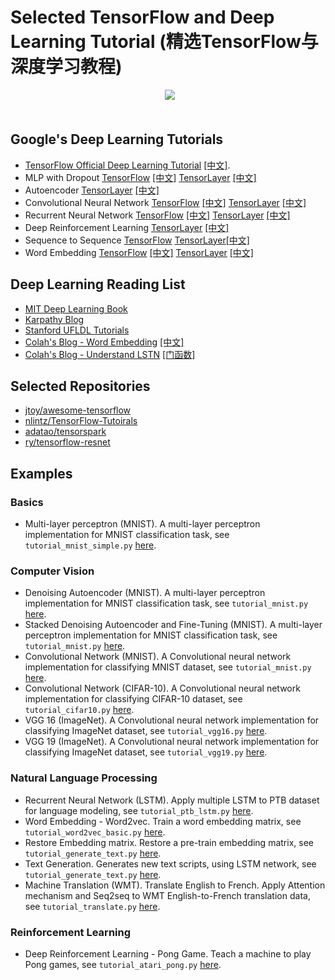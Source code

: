 # Selected TensorFlow and Deep Learning Tutorial (精选TensorFlow与深度学习教程)

<div align="center">
  <div class="TensorFlow">
    <img src="https://www.tensorflow.org/images/tf_logo_transp.png" style=": left; margin-left: 5px; margin-bottom: 5px;"><br><br>
  </div>
</div>

## Google's Deep Learning Tutorials 

 - [TensorFlow Official Deep Learning Tutorial](https://www.tensorflow.org/versions/master/tutorials/index.html) [[中文]](http://wiki.jikexueyuan.com/project/tensorflow-zh/).
 - MLP with Dropout [TensorFlow](https://www.tensorflow.org/versions/master/tutorials/mnist/beginners/index.html) [[中文]](http://wiki.jikexueyuan.com/project/tensorflow-zh/tutorials/mnist_beginners.html)  [TensorLayer](http://tensorlayer.readthedocs.io/en/latest/user/tutorial.html#tensorlayer-is-simple) [[中文]](http://tensorlayercn.readthedocs.io/zh/latest/user/tutorial.html#tensorlayer)
 - Autoencoder [TensorLayer](http://tensorlayercn.readthedocs.io/zh/latest/user/tutorial.html#tensorlayer) [[中文]](http://tensorlayercn.readthedocs.io/zh/latest/user/tutorial.html#denoising-autoencoder)
 - Convolutional Neural Network [TensorFlow](https://www.tensorflow.org/versions/master/tutorials/mnist/pros/index.html) [[中文]](http://wiki.jikexueyuan.com/project/tensorflow-zh/tutorials/mnist_pros.html)  [TensorLayer](http://tensorlayer.readthedocs.io/en/latest/user/tutorial.html#convolutional-neural-network-cnn) [[中文]](http://tensorlayercn.readthedocs.io/zh/latest/user/tutorial.html#convolutional-neural-network)
 - Recurrent Neural Network [TensorFlow](https://www.tensorflow.org/versions/master/tutorials/recurrent/index.html#recurrent-neural-networks) [[中文]](http://wiki.jikexueyuan.com/project/tensorflow-zh/tutorials/recurrent.html)  [TensorLayer](http://tensorlayer.readthedocs.io/en/latest/user/tutorial.html#understand-lstm) [[中文]](http://tensorlayercn.readthedocs.io/zh/latest/user/tutorial.html#lstm)
 - Deep Reinforcement Learning [TensorLayer](http://tensorlayer.readthedocs.io/en/latest/user/tutorial.html#understand-reinforcement-learning) [[中文]](http://tensorlayercn.readthedocs.io/zh/latest/user/tutorial.html#id13)
 - Sequence to Sequence [TensorFlow](https://www.tensorflow.org/versions/master/tutorials/seq2seq/index.html#sequence-to-sequence-models)  [TensorLayer](http://tensorlayer.readthedocs.io/en/latest/user/tutorial.html#understand-translation)[[中文]](http://tensorlayercn.readthedocs.io/zh/latest/user/tutorial.html#id30)
 - Word Embedding [TensorFlow](https://www.tensorflow.org/versions/master/tutorials/word2vec/index.html#vector-representations-of-words) [[中文]](http://wiki.jikexueyuan.com/project/tensorflow-zh/tutorials/word2vec.html)  [TensorLayer](http://tensorlayer.readthedocs.io/en/latest/user/tutorial.html#understand-word-embedding) [[中文]](http://tensorlayercn.readthedocs.io/zh/latest/user/tutorial.html#word-embedding)
 
## Deep Learning Reading List

 - [MIT Deep Learning Book](http://www.deeplearningbook.org)
 - [Karpathy Blog](http://karpathy.github.io)
 - [Stanford UFLDL Tutorials](http://deeplearning.stanford.edu/tutorial/)
 - [Colah's Blog - Word Embedding](http://colah.github.io/posts/2014-07-NLP-RNNs-Representations/) [[中文]](http://dataunion.org/9331.html)
 - [Colah's Blog - Understand LSTN](http://colah.github.io/posts/2015-08-Understanding-LSTMs/) [[门函数]](http://mp.weixin.qq.com/s?__biz=MzI3NDExNDY3Nw==&mid=2649764821&idx=1&sn=dd325565b40fcbad6e90a9398414dede&scene=2&srcid=0505U2iFJ7tfXgB8yPfNkwrA&from=timeline&isappinstalled=0#wechat_redirect)
 
## Selected Repositories
 - [jtoy/awesome-tensorflow](https://github.com/jtoy/awesome-tensorflow)
 - [nlintz/TensorFlow-Tutoirals](https://github.com/nlintz/TensorFlow-Tutorials)
 - [adatao/tensorspark](https://github.com/adatao/tensorspark)
 - [ry/tensorflow-resnet](https://github.com/ry/tensorflow-resnet)


## Examples

### Basics


 - Multi-layer perceptron (MNIST). A multi-layer perceptron implementation for MNIST classification task, see ``tutorial_mnist_simple.py`` [here](https://github.com/zsdonghao/tensorlayer).

### Computer Vision

 - Denoising Autoencoder (MNIST). A multi-layer perceptron implementation for MNIST classification task, see ``tutorial_mnist.py`` [here](https://github.com/zsdonghao/tensorlayer).
 - Stacked Denoising Autoencoder and Fine-Tuning (MNIST). A multi-layer perceptron implementation for MNIST classification task, see ``tutorial_mnist.py`` [here](https://github.com/zsdonghao/tensorlayer).
 - Convolutional Network (MNIST). A Convolutional neural network implementation for classifying MNIST dataset, see ``tutorial_mnist.py`` [here](https://github.com/zsdonghao/tensorlayer).
 - Convolutional Network (CIFAR-10). A Convolutional neural network implementation for classifying CIFAR-10 dataset, see ``tutorial_cifar10.py`` [here](https://github.com/zsdonghao/tensorlayer).
 - VGG 16 (ImageNet). A Convolutional neural network implementation for classifying ImageNet dataset, see ``tutorial_vgg16.py`` [here](https://github.com/zsdonghao/tensorlayer).
 - VGG 19 (ImageNet). A Convolutional neural network implementation for classifying ImageNet dataset, see ``tutorial_vgg19.py`` [here](https://github.com/zsdonghao/tensorlayer).


### Natural Language Processing
 - Recurrent Neural Network (LSTM). Apply multiple LSTM to PTB dataset for language modeling, see ``tutorial_ptb_lstm.py``  [here](https://github.com/zsdonghao/tensorlayer).
 - Word Embedding - Word2vec. Train a word embedding matrix, see ``tutorial_word2vec_basic.py`` [here](https://github.com/zsdonghao/tensorlayer).
 - Restore Embedding matrix. Restore a pre-train embedding matrix, see ``tutorial_generate_text.py`` [here](https://github.com/zsdonghao/tensorlayer).
 - Text Generation. Generates new text scripts, using LSTM network, see ``tutorial_generate_text.py`` [here](https://github.com/zsdonghao/tensorlayer).
 - Machine Translation (WMT). Translate English to French. Apply Attention mechanism and Seq2seq to WMT English-to-French translation data, see ``tutorial_translate.py`` [here](https://github.com/zsdonghao/tensorlayer).

### Reinforcement Learning

 - Deep Reinforcement Learning - Pong Game. Teach a machine to play Pong games, see ``tutorial_atari_pong.py`` [here](https://github.com/zsdonghao/tensorlayer).
